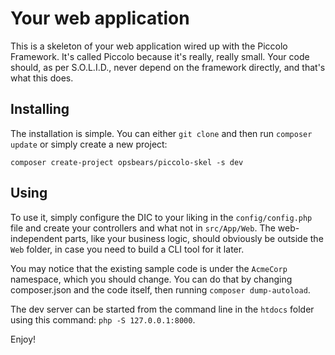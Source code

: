 # Your web application

This is a skeleton of your web application wired up with the Piccolo Framework. It's called Piccolo because it's 
really, really small. Your code should, as per S.O.L.I.D., never depend on the framework directly, and that's what 
this does.

## Installing

The installation is simple. You can either `git clone` and then run `composer update` or simply create a new project:

```
composer create-project opsbears/piccolo-skel -s dev
```

## Using

To use it, simply configure the DIC to your liking in the `config/config.php` file and create your controllers and 
what not in `src/App/Web`. The web-independent parts, like your business logic, should obviously be outside the `Web`
folder, in case you need to build a CLI tool for it later.

You may notice that the existing sample code is under the `AcmeCorp` namespace, which you should change. You can do 
that by changing composer.json and the code itself, then running `composer dump-autoload`.

The dev server can be started from the command line in the `htdocs` folder using this command: `php -S 127.0.0.1:8000`.

Enjoy!